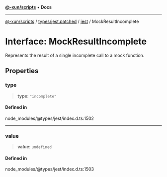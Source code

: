[**@-xun/scripts**](../../../../../README.md) • **Docs**

***

[@-xun/scripts](../../../../../README.md) / [types/jest.patched](../../../README.md) / [jest](../README.md) / MockResultIncomplete

# Interface: MockResultIncomplete

Represents the result of a single incomplete call to a mock function.

## Properties

### type

> **type**: `"incomplete"`

#### Defined in

node\_modules/@types/jest/index.d.ts:1502

***

### value

> **value**: `undefined`

#### Defined in

node\_modules/@types/jest/index.d.ts:1503
